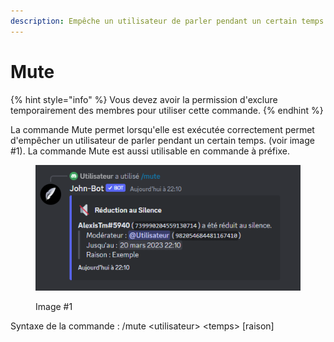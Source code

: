 ```yaml
---
description: Empêche un utilisateur de parler pendant un certain temps.
---
```


# Mute

{% hint style="info" %}
Vous devez avoir la permission d'exclure temporairement des membres pour utiliser cette commande.
{% endhint %}

La commande Mute permet lorsqu'elle est exécutée correctement permet d'empêcher un utilisateur de parler pendant un certain temps. (voir image #1). La commande Mute est aussi utilisable en commande à préfixe.

<figure><img src="../../../.gitbook/assets/Mute.png" alt=""><figcaption><p>Image #1</p></figcaption></figure>

Syntaxe de la commande : /mute \<utilisateur> \<temps> \[raison]
